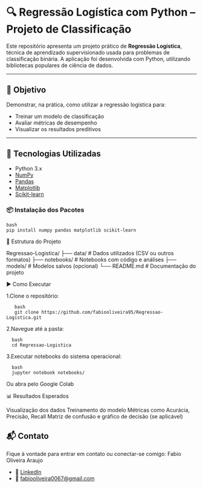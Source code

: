 # 🔍 Regressão Logística com Python – Projeto de Classificação

Este repositório apresenta um projeto prático de **Regressão Logística**, técnica de aprendizado supervisionado usada para problemas de classificação binária. A aplicação foi desenvolvida com Python, utilizando bibliotecas populares de ciência de dados.

---

## 🎯 Objetivo

Demonstrar, na prática, como utilizar a regressão logística para:
- Treinar um modelo de classificação
- Avaliar métricas de desempenho
- Visualizar os resultados preditivos

---

## 🧰 Tecnologias Utilizadas

- Python 3.x
- [NumPy](https://numpy.org/)
- [Pandas](https://pandas.pydata.org/)
- [Matplotlib](https://matplotlib.org/)
- [Scikit-learn](https://scikit-learn.org/)

### 📦 Instalação dos Pacotes

    bash 
    pip install numpy pandas matplotlib scikit-learn

📁 Estrutura do Projeto

Regressao-Logistica/
├── data/           # Dados utilizados (CSV ou outros formatos)
├── notebooks/      # Notebooks com código e análises
├── models/         # Modelos salvos (opcional)
└── README.md       # Documentação do projeto

▶️ Como Executar 

1.Clone o repositório:

       bash
       git clone https://github.com/fabiooliveira95/Regressao-Logistica.git
       
2.Navegue até a pasta: 

      bash
      cd Regressao-Logistica
3.Executar notebooks do sistema operacional: 
      
      bash
      jupyter notebook notebooks/

Ou abra pelo Google Colab

📊 Resultados Esperados

  Visualização dos dados
  Treinamento do modelo
  Métricas como Acurácia, Precisão, Recall
  Matriz de confusão e gráfico de decisão (se aplicável)

## 📬 Contato

Fique à vontade para entrar em contato ou conectar-se comigo:
Fabio Oliveira Araujo
- 🔗 [LinkedIn](https://www.linkedin.com/in/fabio-oliveira-araujo-cientista/)
- 📧 fabiooliveira0067@gmail.com 

